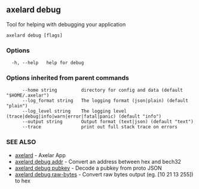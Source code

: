## axelard debug

Tool for helping with debugging your application

```
axelard debug [flags]
```

### Options

```
  -h, --help   help for debug
```

### Options inherited from parent commands

```
      --home string         directory for config and data (default "$HOME/.axelar")
      --log_format string   The logging format (json|plain) (default "plain")
      --log_level string    The logging level (trace|debug|info|warn|error|fatal|panic) (default "info")
      --output string       Output format (text|json) (default "text")
      --trace               print out full stack trace on errors
```

### SEE ALSO

- [axelard](axelard.md) - Axelar App
- [axelard debug addr](axelard_debug_addr.md) - Convert an address between hex and bech32
- [axelard debug pubkey](axelard_debug_pubkey.md) - Decode a pubkey from proto JSON
- [axelard debug raw-bytes](axelard_debug_raw-bytes.md) - Convert raw bytes output (eg. [10 21 13 255]) to hex
